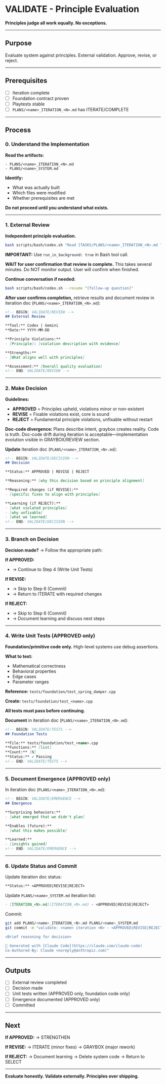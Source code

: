 # VALIDATE - Principle Evaluation

**Principles judge all work equally. No exceptions.**

---

## Purpose

Evaluate system against principles. External validation. Approve, revise, or reject.

---

## Prerequisites

- [ ] Iteration complete
- [ ] Foundation contract proven
- [ ] Playtests stable
- [ ] `PLANS/<name>_ITERATION_<N>.md` has ITERATE/COMPLETE

---

## Process

### 0. Understand the Implementation

**Read the artifacts:**

```
- PLANS/<name>_ITERATION_<N>.md
- PLANS/<name>_SYSTEM.md
```

**Identify:**
- What was actually built
- Which files were modified
- Whether prerequisites are met

**Do not proceed until you understand what exists.**

---

### 1. External Review

**Independent principle evaluation.**

```bash
bash scripts/bash/codex.sh "Read [TASKS/PLANS/<name>_ITERATION_<N>.md TASKS/PLANS/<name>_SYSTEM.md PRINCIPLES.md CONVENTIONS.md TASKS/PATTERNS.md relevant files] [your validation question]"
```

**IMPORTANT:** Use `run_in_background: true` in Bash tool call.

**WAIT for user confirmation that review is complete.** This takes several minutes. Do NOT monitor output. User will confirm when finished.

**Continue conversation if needed:**
```bash
bash scripts/bash/codex.sh --resume "[follow-up question]"
```

**After user confirms completion,** retrieve results and document review in iteration doc (`PLANS/<name>_ITERATION_<N>.md`):

```markdown
<!-- BEGIN: VALIDATE/REVIEW -->
## External Review

**Tool:** Codex | Gemini
**Date:** YYYY-MM-DD

**Principle Violations:**
- [Principle]: [violation description with evidence]

**Strengths:**
- [What aligns well with principles]

**Assessment:** [Overall quality evaluation]
<!-- END: VALIDATE/REVIEW -->
```

---

### 2. Make Decision

**Guidelines:**
- **APPROVED** = Principles upheld, violations minor or non-existent
- **REVISE** = Fixable violations exist, core is sound
- **REJECT** = Fundamental principle violations, unfixable without restart

**Doc-code divergence:** Plans describe intent, graybox creates reality. Code is truth. Doc-code drift during iteration is acceptable—implementation evolution visible in GRAYBOX/REVIEW section.

**Update** iteration doc (`PLANS/<name>_ITERATION_<N>.md`):

```markdown
<!-- BEGIN: VALIDATE/DECISION -->
## Decision

**Status:** APPROVED | REVISE | REJECT

**Reasoning:** [why this decision based on principle alignment]

**Required changes (if REVISE):**
- [specific fixes to align with principles]

**Learning (if REJECT):**
- [what violated principles]
- [why unfixable]
- [what we learned]
<!-- END: VALIDATE/DECISION -->
```

---

### 3. Branch on Decision

**Decision made?** → Follow the appropriate path:

**If APPROVED:**
- → Continue to Step 4 (Write Unit Tests)

**If REVISE:**
- → Skip to Step 6 (Commit)
- → Return to ITERATE with required changes

**If REJECT:**
- → Skip to Step 6 (Commit)
- → Document learning and discuss next steps

---

### 4. Write Unit Tests (APPROVED only)

**Foundation/primitive code only.** High-level systems use debug assertions.

**What to test:**
- Mathematical correctness
- Behavioral properties
- Edge cases
- Parameter ranges

**Reference:** `tests/foundation/test_spring_damper.cpp`

**Create:** `tests/foundation/test_<name>.cpp`

**All tests must pass before continuing.**

**Document** in iteration doc (`PLANS/<name>_ITERATION_<N>.md`):

```markdown
<!-- BEGIN: VALIDATE/TESTS -->
## Foundation Tests

**File:** tests/foundation/test_<name>.cpp
**Functions:** [list]
**Count:** [N]
**Status:** ✓ Passing
<!-- END: VALIDATE/TESTS -->
```

---

### 5. Document Emergence (APPROVED only)

In iteration doc (`PLANS/<name>_ITERATION_<N>.md`):

```markdown
<!-- BEGIN: VALIDATE/EMERGENCE -->
## Emergence

**Surprising behaviors:**
- [what emerged that we didn't plan]

**Enables (future):**
- [what this makes possible]

**Learned:**
- [insights gained]
<!-- END: VALIDATE/EMERGENCE -->
```

---

### 6. Update Status and Commit

Update iteration doc status:
```markdown
**Status:** <APPROVED|REVISE|REJECT>
```

Update `PLANS/<name>_SYSTEM.md` iteration list:
```markdown
- [ITERATION_<N>.md](ITERATION_<N>.md) - <APPROVED|REVISE|REJECT>
```

Commit:
```bash
git add PLANS/<name>_ITERATION_<N>.md PLANS/<name>_SYSTEM.md
git commit -m "validate: <name> iteration <N> - <APPROVED|REVISE|REJECT>

<Brief reasoning for decision>

🤖 Generated with [Claude Code](https://claude.com/claude-code)
Co-Authored-By: Claude <noreply@anthropic.com)"
```

---

## Outputs

- [ ] External review completed
- [ ] Decision made
- [ ] Unit tests written (APPROVED only, foundation code only)
- [ ] Emergence documented (APPROVED only)
- [ ] Committed

---

## Next

**If APPROVED:**
→ STRENGTHEN

**If REVISE:**
→ ITERATE (minor fixes)
→ GRAYBOX (major rework)

**If REJECT:**
→ Document learning
→ Delete system code
→ Return to SELECT

---

**Evaluate honestly. Validate externally. Principles over shipping.**
